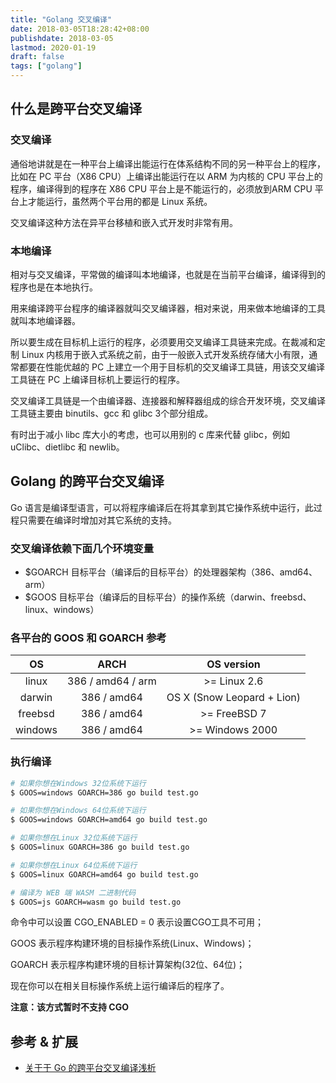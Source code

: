 ```yaml
---
title: "Golang 交叉编译"
date: 2018-03-05T18:28:42+08:00
publishdate: 2018-03-05
lastmod: 2020-01-19
draft: false
tags: ["golang"]
---
```

## 什么是跨平台交叉编译
### 交叉编译
通俗地讲就是在一种平台上编译出能运行在体系结构不同的另一种平台上的程序，比如在 PC 平台（X86 CPU）上编译出能运行在以 ARM 为内核的 CPU 平台上的程序，编译得到的程序在 X86 CPU 平台上是不能运行的，必须放到ARM CPU 平台上才能运行，虽然两个平台用的都是 Linux 系统。

交叉编译这种方法在异平台移植和嵌入式开发时非常有用。

### 本地编译
相对与交叉编译，平常做的编译叫本地编译，也就是在当前平台编译，编译得到的程序也是在本地执行。

用来编译跨平台程序的编译器就叫交叉编译器，相对来说，用来做本地编译的工具就叫本地编译器。

所以要生成在目标机上运行的程序，必须要用交叉编译工具链来完成。在裁减和定制 Linux 内核用于嵌入式系统之前，由于一般嵌入式开发系统存储大小有限，通常都要在性能优越的 PC 上建立一个用于目标机的交叉编译工具链，用该交叉编译工具链在 PC 上编译目标机上要运行的程序。

交叉编译工具链是一个由编译器、连接器和解释器组成的综合开发环境，交叉编译工具链主要由 binutils、gcc 和 glibc 3个部分组成。

有时出于减小 libc 库大小的考虑，也可以用别的 c 库来代替 glibc，例如 uClibc、dietlibc 和 newlib。

## Golang 的跨平台交叉编译
Go 语言是编译型语言，可以将程序编译后在将其拿到其它操作系统中运行，此过程只需要在编译时增加对其它系统的支持。

### 交叉编译依赖下面几个环境变量
- $GOARCH 目标平台（编译后的目标平台）的处理器架构（386、amd64、arm）
- $GOOS 目标平台（编译后的目标平台）的操作系统（darwin、freebsd、linux、windows）

### 各平台的 GOOS 和 GOARCH 参考

OS|ARCH|OS version
:--:|:--:|:--:
linux|386 / amd64 / arm|>= Linux 2.6
darwin|386 / amd64|OS X (Snow Leopard + Lion)
freebsd|386 / amd64|>= FreeBSD 7
windows|386 / amd64|>= Windows 2000

### 执行编译
```bash
# 如果你想在Windows 32位系统下运行
$ GOOS=windows GOARCH=386 go build test.go

# 如果你想在Windows 64位系统下运行
$ GOOS=windows GOARCH=amd64 go build test.go

# 如果你想在Linux 32位系统下运行
$ GOOS=linux GOARCH=386 go build test.go

# 如果你想在Linux 64位系统下运行
$ GOOS=linux GOARCH=amd64 go build test.go

# 编译为 WEB 端 WASM 二进制代码
$ GOOS=js GOARCH=wasm go build test.go
```
命令中可以设置 CGO_ENABLED = 0 表示设置CGO工具不可用；

GOOS 表示程序构建环境的目标操作系统(Linux、Windows)；

GOARCH 表示程序构建环境的目标计算架构(32位、64位)；

现在你可以在相关目标操作系统上运行编译后的程序了。

**注意：该方式暂时不支持 CGO**

## 参考 & 扩展
- [关于于 Go 的跨平台交叉编译浅析](http://aurthurxlc.github.io/Aurthur-2015/Cross-platform-cross-compiler-with-go.html)
